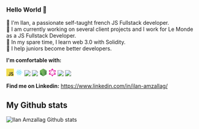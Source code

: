 ### Hello World 👋

<!--
**IlanAMG/IlanAMG** is a ✨ _special_ ✨ repository because its `README.md` (this file) appears on your GitHub profile.

Here are some ideas to get you started:

- 🔭 I’m currently working on ...
- 🌱 I’m currently learning ...
- 👯 I’m looking to collaborate on ...
- 🤔 I’m looking for help with ...
- 💬 Ask me about ...
- 📫 How to reach me: ...
- 😄 Pronouns: ...
- ⚡ Fun fact: ...
-->

💬  I'm Ilan, a passionate self-taught french JS Fullstack developer.\
🔭  I am currently working on several client projects and I work for Le Monde as a JS Fullstack Developer.\
🌱  In my spare time, I learn web 3.0 with Solidity.\
👯  I help juniors become better developers.

**I'm comfortable with:**

<code><img height="20" src="https://raw.githubusercontent.com/github/explore/80688e429a7d4ef2fca1e82350fe8e3517d3494d/topics/javascript/javascript.png"></code>
<code><img height="20" src="https://raw.githubusercontent.com/github/explore/80688e429a7d4ef2fca1e82350fe8e3517d3494d/topics/react/react.png"></code>
<code><img height="20" src="https://sebastian-gomez.com/nextjs.png"></code>
<code><img height="20" src="https://upload.wikimedia.org/wikipedia/commons/thumb/4/4c/Typescript_logo_2020.svg/512px-Typescript_logo_2020.svg.png"></code>
<code><img height="20" src="https://raw.githubusercontent.com/github/explore/80688e429a7d4ef2fca1e82350fe8e3517d3494d/topics/nodejs/nodejs.png"></code>
<code><img height="20" src="https://raw.githubusercontent.com/github/explore/5c058a388828bb5fde0bcafd4bc867b5bb3f26f3/topics/graphql/graphql.png"></code>
<code><img height="20" src="https://cdn-images-1.medium.com/max/1200/1*ti5CnGh_T4Kqy5aCTLJRcg.png"></code>
<code><img height="20" src="https://developer.asustor.com/uploadIcons/0020_999_1603080704_PostgreSQL.png"></code>

**Find me on Linkedin:**
https://www.linkedin.com/in/ilan-amzallag/

## My Github stats

<img src="https://github-readme-stats.vercel.app/api?username=IlanAMG&show_icons=true&theme=blueberry" alt="Ilan Amzallag Github stats" />
